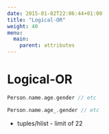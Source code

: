 ```yaml
---
date: 2015-01-02T22:06:44+01:00
title: "Logical-OR"
weight: 40
menu:
  main:
    parent: attributes
---
```


# Logical-OR



```scala
Person.name.age.gender // etc
```


```scala
Person.name.age_.gender // etc
```

- tuples/hlist - limit of 22